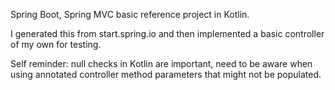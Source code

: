 Spring Boot, Spring MVC basic reference project in Kotlin.
 
I generated this from start.spring.io and then implemented a basic 
controller of my own for testing.

Self reminder: null checks in Kotlin are important, need to be aware when
using annotated controller method parameters that might not
be populated.